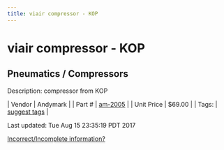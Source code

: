 ```yaml
---
title: viair compressor - KOP
---
```


# viair compressor - KOP
## Pneumatics / Compressors
Description: 	compressor from KOP 

| Vendor | Andymark | 
| Part # | [am-2005](http://www.andymark.com/product-p/am-2005.htm) | 
| Unit Price | $69.00 | 
| Tags: | [suggest tags](https://docs.google.com/forms/d/e/1FAIpQLSeWyY8v3RgOty-MyWmh9U0iivNYN_molChYyS-0U-o-kOAv_g/viewform) | 

Last updated: Tue Aug 15 23:35:19 PDT 2017

 [Incorrect/Incomplete information?](https://docs.google.com/forms/d/e/1FAIpQLSeWyY8v3RgOty-MyWmh9U0iivNYN_molChYyS-0U-o-kOAv_g/viewform)